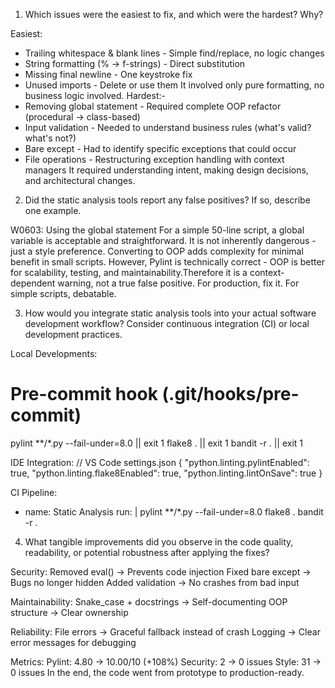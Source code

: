 1. Which issues were the easiest to fix, and which were the hardest? Why?

Easiest:
- Trailing whitespace & blank lines - Simple find/replace, no logic changes
- String formatting (% → f-strings) - Direct substitution
- Missing final newline - One keystroke fix
- Unused imports - Delete or use them
It involved only pure formatting, no business logic involved.
Hardest:-
- Removing global statement - Required complete OOP refactor (procedural → class-based)
- Input validation - Needed to understand business rules (what's valid? what's not?)
- Bare except - Had to identify specific exceptions that could occur
- File operations - Restructuring exception handling with context managers
It required understanding intent, making design decisions, and architectural changes.

2. Did the static analysis tools report any false positives? If so, describe one example.

W0603: Using the global statement
For a simple 50-line script, a global variable is acceptable and straightforward. It is not inherently dangerous - just a style preference. Converting to OOP adds complexity for minimal benefit in small scripts.
However, Pylint is technically correct - OOP is better for scalability, testing, and maintainability.Therefore it is a context-dependent warning, not a true false positive. For production, fix it. For simple scripts, debatable.

3. How would you integrate static analysis tools into your actual software development
workflow? Consider continuous integration (CI) or local development practices.

Local Developments:
# Pre-commit hook (.git/hooks/pre-commit)
pylint **/*.py --fail-under=8.0 || exit 1
flake8 . || exit 1
bandit -r . || exit 1

IDE Integration:
// VS Code settings.json
{
  "python.linting.pylintEnabled": true,
  "python.linting.flake8Enabled": true,
  "python.linting.lintOnSave": true
}

CI Pipeline:
- name: Static Analysis
  run: |
    pylint **/*.py --fail-under=8.0
    flake8 .
    bandit -r .

4. What tangible improvements did you observe in the code quality, readability, or potential robustness after applying the fixes?

Security:
Removed eval() → Prevents code injection
Fixed bare except → Bugs no longer hidden
Added validation → No crashes from bad input

Maintainability:
Snake_case + docstrings → Self-documenting
OOP structure → Clear ownership

Reliability:
File errors → Graceful fallback instead of crash
Logging → Clear error messages for debugging

Metrics:
Pylint: 4.80 → 10.00/10 (+108%)
Security: 2 → 0 issues
Style: 31 → 0 issues
In the end, the code went from prototype to production-ready.

